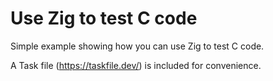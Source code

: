 # Use Zig to test C code

Simple example showing how you can use Zig to test C code.

A Task file (<https://taskfile.dev/>) is included for convenience.
